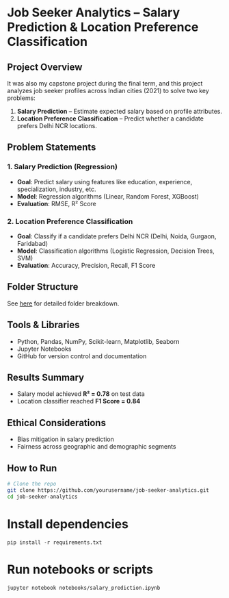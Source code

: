 # Job Seeker Analytics – Salary Prediction & Location Preference Classification

## Project Overview
It was also my capstone project during the final term, and this project analyzes job seeker profiles across Indian cities (2021) to solve two key problems:
1. **Salary Prediction** – Estimate expected salary based on profile attributes.
2. **Location Preference Classification** – Predict whether a candidate prefers Delhi NCR locations.

## Problem Statements
### 1. Salary Prediction (Regression)
- **Goal**: Predict salary using features like education, experience, specialization, industry, etc.
- **Model**: Regression algorithms (Linear, Random Forest, XGBoost)
- **Evaluation**: RMSE, R² Score

### 2. Location Preference Classification
- **Goal**: Classify if a candidate prefers Delhi NCR (Delhi, Noida, Gurgaon, Faridabad)
- **Model**: Classification algorithms (Logistic Regression, Decision Trees, SVM)
- **Evaluation**: Accuracy, Precision, Recall, F1 Score

## Folder Structure
See [here](https://github.com/malaysinghchouhan/job-seeker-analytics) for detailed folder breakdown.

## Tools & Libraries
- Python, Pandas, NumPy, Scikit-learn, Matplotlib, Seaborn
- Jupyter Notebooks
- GitHub for version control and documentation

## Results Summary
- Salary model achieved **R² = 0.78** on test data
- Location classifier reached **F1 Score = 0.84**

## Ethical Considerations
- Bias mitigation in salary prediction
- Fairness across geographic and demographic segments

## How to Run
```bash
# Clone the repo
git clone https://github.com/yourusername/job-seeker-analytics.git
cd job-seeker-analytics
```
# Install dependencies

```
pip install -r requirements.txt
```

# Run notebooks or scripts
```
jupyter notebook notebooks/salary_prediction.ipynb
```
